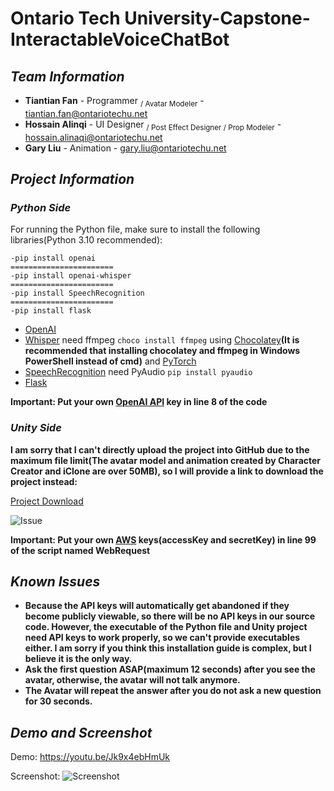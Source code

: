 # Ontario Tech University-Capstone-InteractableVoiceChatBot

## ***Team Information***
- **Tiantian Fan** - Programmer <sub>/ Avatar Modeler</sub> - tiantian.fan@ontariotechu.net
- **Hossain Alinqi** - UI Designer <sub>/ Post Effect Designer / Prop Modeler</sub> - hossain.alinaqi@ontariotechu.net
- **Gary Liu** - Animation - gary.liu@ontariotechu.net

## ***Project Information***
### ***Python Side***
For running the Python file, make sure to install the following libraries(Python 3.10 recommended):
```
-pip install openai
=======================
-pip install openai-whisper
=======================
-pip install SpeechRecognition
=======================
-pip install flask
```

- [OpenAI](https://github.com/openai/openai-python)
- [Whisper](https://github.com/openai/whisper)
need ffmpeg ```choco install ffmpeg``` using [Chocolatey](https://chocolatey.org/install)**(It is recommended that installing chocolatey and ffmpeg in Windows PowerShell instead of cmd)**
and [PyTorch](https://pytorch.org/get-started/locally/)
- [SpeechRecognition](https://github.com/Uberi/speech_recognition)
need PyAudio ```pip install pyaudio```
- [Flask](https://flask.palletsprojects.com/en/2.3.x/installation/)

**Important: Put your own [OpenAI API](https://openai.com/blog/openai-api) key in line 8 of the code**

### ***Unity Side***
**I am sorry that I can't directly upload the project into GitHub due to the maximum file limit(The avatar model and animation created by Character Creator and iClone are over 50MB), so I will provide a link to download the project instead:**

[Project Download](https://drive.google.com/file/d/1uYsbyf87-v0hFqGun_58hJD2LB9w36VB/view?usp=drive_link)

![Issue](https://github.com/TianTian-Fan/VoiceInteractableChatbot/assets/71342545/4c1f6a32-8d51-43cf-a597-6ea22d7b9404)


**Important: Put your own [AWS](https://aws.amazon.com/console/) keys(accessKey and secretKey) in line 99 of the script named WebRequest**

## ***Known Issues***
- **Because the API keys will automatically get abandoned if they become publicly viewable, so there will be no API keys in our source code. However, the executable of the Python file and Unity project need API keys to work properly, so we can't provide executables either. I am sorry if you think this installation guide is complex, but I believe it is the only way.**
- **Ask the first question ASAP(maximum 12 seconds) after you see the avatar, otherwise, the avatar will not talk anymore.**
- **The Avatar will repeat the answer after you do not ask a new question for 30 seconds.**

## ***Demo and Screenshot***
Demo: https://youtu.be/Jk9x4ebHmUk

Screenshot:
![Screenshot](https://github.com/TianTian-Fan/VoiceInteractableChatbot/assets/71342545/e2567f6d-4eca-4c8f-a1db-c29061aea513)

